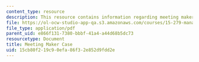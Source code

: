 ```yaml
---
content_type: resource
description: This resource contains information regarding meeting maker case.
file: https://ol-ocw-studio-app-qa.s3.amazonaws.com/courses/15-279-management-communication-for-undergraduates-fall-2012/15cb80f219c90efa86f32e852d9fdd2e_MIT15_279F12_case_mtg_makr.pdf
file_type: application/pdf
parent_uid: e866f131-7380-bbbf-41a4-a44d68b5dc73
resourcetype: Document
title: Meeting Maker Case
uid: 15cb80f2-19c9-0efa-86f3-2e852d9fdd2e
---
```


